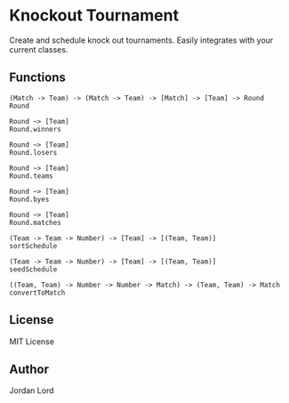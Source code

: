 # Knockout Tournament

Create and schedule knock out tournaments. Easily integrates with your current
classes.

## Functions

```
(Match -> Team) -> (Match -> Team) -> [Match] -> [Team] -> Round
Round

Round ~> [Team]
Round.winners

Round ~> [Team]
Round.losers

Round ~> [Team]
Round.teams

Round ~> [Team]
Round.byes

Round ~> [Team]
Round.matches

(Team -> Team -> Number) -> [Team] -> [(Team, Team)]
sortSchedule

(Team -> Team -> Number) -> [Team] -> [(Team, Team)]
seedSchedule

((Team, Team) -> Number -> Number -> Match) -> (Team, Team) -> Match
convertToMatch
```

## License

MIT License

## Author

Jordan Lord
